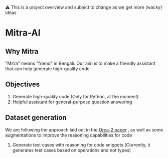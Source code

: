 ⚠️ 
This is a project overview and subject to change as we get more (wacky) ideas

# Mitra-AI

## Why Mitra
"Mitra" means "friend" in Bengali. Our aim is to make a friendly assistant that can help generate high-quality code

## Objectives
1. Generate high-quality code (Only for Python, at the moment)
2. Helpful assistant for general-purpose question answering

## Dataset generation
We are following the approach laid out in the [Orca-2 paper](https://arxiv.org/pdf/2311.11045.pdf) , as well as some augmentations to improve the reasoning capabilities for code
1. Generate test cases with reasoning for code snippets (Currently, it generates test cases based on operations and not types)
